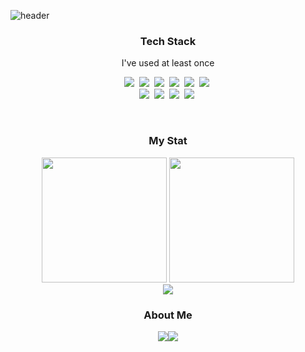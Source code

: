 ![header](https://capsule-render.vercel.app/api?type=waving&color=7b9acc&height=300&fontAlignY=40&rotate=-3&&desc=Welcome!&descAlign=90&animation=twinkling&fontColor=FCF6F5&section=header&text=Dongbok's%20github&fontSize=90)

<h3 align = "center">Tech Stack</h3>
<p align = "center">I've used at least once</p>
<p align= "center">
<img src="https://img.shields.io/badge/Python-3766AB?style=flat-square&logo=Python&logoColor=white"/></a>&nbsp
<img src="https://img.shields.io/badge/Java-007396?style=flat-square&logo=Java&logoColor=white"/></a>&nbsp
<img src="https://img.shields.io/badge/Javascript-F7DF1E?style=flat-square&logo=Javascript&logoColor=white"/></a>&nbsp
<img src="https://img.shields.io/badge/dart-0175C2?style=flat-square&logo=dart&logoColor=white"/></a>&nbsp
<img src="https://img.shields.io/badge/html-E34F26?style=flat-square&logo=HTML5&logoColor=white"/></a>&nbsp
<img src="https://img.shields.io/badge/css-1572B6?style=flat-square&logo=css3&logoColor=white"/></a>&nbsp
  </br>
<img src="https://img.shields.io/badge/c-A8B9CC?style=flat-square&logo=c&logoColor=white"/></a>&nbsp
<img src="https://img.shields.io/badge/c++-00599C?style=flat-square&logo=c%2b%2b&logoColor=white"/></a>&nbsp
<img src="https://img.shields.io/badge/springboot-6DB33F?style=flat-square&logo=springboot&logoColor=white"/></a>&nbsp
<img src="https://img.shields.io/badge/flutter-02569B?style=flat-square&logo=flutter&logoColor=white"/></a>&nbsp
</p></br>

<h3 align = 'center'>My Stat</h3>
<div align = "center">
<img src="https://github-readme-stats.vercel.app/api?username=Dongbok-Lee" height="200">
<img src="https://github-readme-stats.vercel.app/api/top-langs/?username=Dongbok-Lee&layout=compact" height="200"/></br>
<img src="http://mazassumnida.wtf/api/v2/generate_badge?boj=ldb0820">
</div>

<h3 align = 'center'>About Me</h3>
<div align = "center">
  <a href="#"><img src="https://img.shields.io/badge/Instagram-E4405F?style=flat-square&logo=instagram&logoColor=white/></a>
  <a href="#"><img src="https://img.shields.io/badge/Blog-FF5722?style=flat-square&logo=blogger&logoColor=white/></a>
  <a href="#"><img src="https://img.shields.io/badge/gmail-EA4335?style=flat-square&logo=gmail&logoColor=white/></a>
</div>
  
